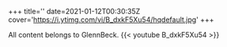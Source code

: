 +++
title=''
date=2021-01-12T00:30:35Z
cover='https://i.ytimg.com/vi/B_dxkF5Xu54/hqdefault.jpg'
+++

All content belongs to GlennBeck.
{{< youtube B_dxkF5Xu54 >}}
